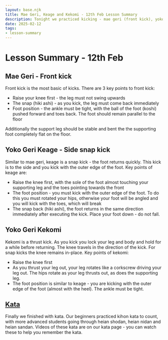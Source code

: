 ```yaml
---
layout: base.njk
title: Mae Geri, Keage and Kekomi - 12th Feb Lesson Summary
description: Tonight we practiced kicking - mae geri (front kick), yoko geri keage (side snap kick) and yoko geri kekomi (side thrust kick), finishing with kata.
date: 2025-02-12
tags:
- lesson-summary
---
```

# Lesson Summary - 12th Feb
## Mae Geri - Front kick
Front kick is the most basic of kicks. There are 3 key points to front kick:
* Raise your knee first - the leg must not swing upwards
* The snap (hiki ashi) - as you kick, the leg must come back immediately
* Foot position - the ankle must be tight, with the ball of the foot (koshi) pushed forward and toes back. The foot should remain parallel to the floor

Additionally the support leg should be stable and bent the the supporting foot completely flat on the floor.

## Yoko Geri Keage - Side snap kick
Similar to mae geri, keage is a snap kick - the foot returns quickly. This kick is to the side and you kick with the outer edge of the foot. Key points of keage are:
* Raise the knee first, with the sole of the foot almost touching your supporting leg and the toes pointing towards the front
* The foot position - you must kick with the outer edge of the foot. To do this you must rotated your hips, otherwise your foot will be angled and you will kick with the toes, which will break
* The snap back (hiki ashi), the foot returns in the same direction immediately after executing the kick. Place your foot down - do not fall.

## Yoko Geri Kekomi
Kekomi is a thrust kick. As you kick you lock your leg and body and hold for a while before returning. The knee travels in the direction of the kick. For snap kicks the knee remains in-place. Key points of kekomi:
* Raise the knee first
* As you thrust your leg out, your leg rotates like a corkscrew driving your leg out. The hips rotate as your leg thrusts out, as does the supporting leg.
* The foot position is similar to keage - you are kicking with the outer edge of the foot (almost with the heel). The ankle must be tight.

## [Kata](/kata/heian/)
Finally we finished with kata. Our beginners practiced kihon kata to count, with more advanced students going through heian shodan, heian nidan and heian sandan. Videos of these kata are on our kata page - you can watch these to help you remember the kata.
